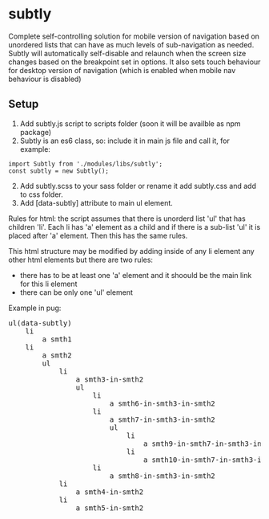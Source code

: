 # subtly

Complete self-controlling solution for mobile version of navigation based on unordered lists that can have as much levels of sub-navigation as needed. Subtly will automatically self-disable and relaunch when the screen size changes based on the breakpoint set in options. It also sets touch behaviour for desktop version of navigation (which is enabled when mobile nav behaviour is disabled)

## Setup
1. Add subtly.js script to scripts folder (soon it will be availble as npm package)
2. Subtly is an es6 class, so: include it in main js file and call it, for example:
```
import Subtly from './modules/libs/subtly';
const subtly = new Subtly();
```

2. Add subtly.scss to your sass folder or rename it add subtly.css and add to css folder.
3. Add [data-subtly] attribute to main ul element.

Rules for html: the script assumes that there is unorderd list 'ul' that has children 'li'. Each li has 'a' element as a child and if there is a sub-list 'ul' it is placed after 'a' element. Then this has the same rules. 

This html structure may be modified by adding inside of any li element any other html elements but there are two rules: 
* there has to be at least one 'a' element and it shoould be the main link for this li element
* there can be only one 'ul' element

Example in pug:

<pre>
ul(data-subtly)
    li
        a smth1
    li
        a smth2
        ul
            li 
                a smth3-in-smth2
                ul
                    li
                        a smth6-in-smth3-in-smth2
                    li
                        a smth7-in-smth3-in-smth2
                        ul
                            li
                                a smth9-in-smth7-in-smth3-in-smth2
                            li
                                a smth10-in-smth7-in-smth3-in-smth2
                    li
                        a smth8-in-smth3-in-smth2
            li
                a smth4-in-smth2
            li
                a smth5-in-smth2


</pre>


